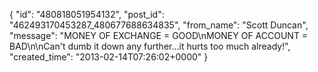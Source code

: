  {
   "id": "480818051954132",
   "post_id": "462493170453287_480677688634835",
   "from_name": "Scott Duncan",
   "message": "MONEY OF EXCHANGE = GOOD\nMONEY OF ACCOUNT = BAD\n\nCan't dumb it down any further...it hurts too much already!",
   "created_time": "2013-02-14T07:26:02+0000"
 }
